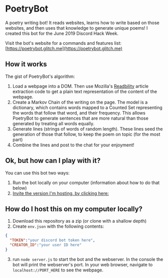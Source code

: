 # PoetryBot
A poetry writing bot! It reads websites, learns how to write based on those websites, and then uses that knowledge to generate unique poems! I created this bot for the June 2019 Discord Hack Week. 

Visit the bot's website for a commands and features list: [https://poetrybot.glitch.me](https://poetrybot.glitch.me)

## How it works
The gist of PoetryBot's algorithm:
1. Load a webpage into a DOM. Then use Mozilla's [Readbility](https://github.com/mozilla/readability) article extraction code to get a plain text representation of the content of the webpage.
2. Create a Markov Chain of the writing on the page. The model is a dictionary, which contains words mapped to a Counted Set representing the words that follow that word, and their frequency. This allows PoetryBot to generate sentences that are more natural than those generated by treating all words equally.
3. Generate lines (strings of words of random length). These lines seed the generation of those that follow, to keep the poem on topic (for the most part)
4. Combine the lines and post to the chat for your enjoyment!

## Ok, but how can I play with it?
You can use this bot two ways:
1. Run the bot locally on your computer (information about how to do that below)
2. [Invite the version I'm hosting, by clicking here:](https://discordapp.com/oauth2/authorize?client_id=592779132233056277&scope=bot&permissions=68608)

## How do I host this on my computer locally?
1. Download this repository as a zip (or clone with a shallow depth)
2. Create `env.json` with the following contents:
```json
{
  "TOKEN":"your discord bot token here",
  "CREATOR_ID":"your user ID here"
}
```
3. run `node server.js` to start the bot and the webserver. In the console the bot will print the webserver's port. In your web browser, navigate to `localhost://PORT_HERE` to see the webpage.
